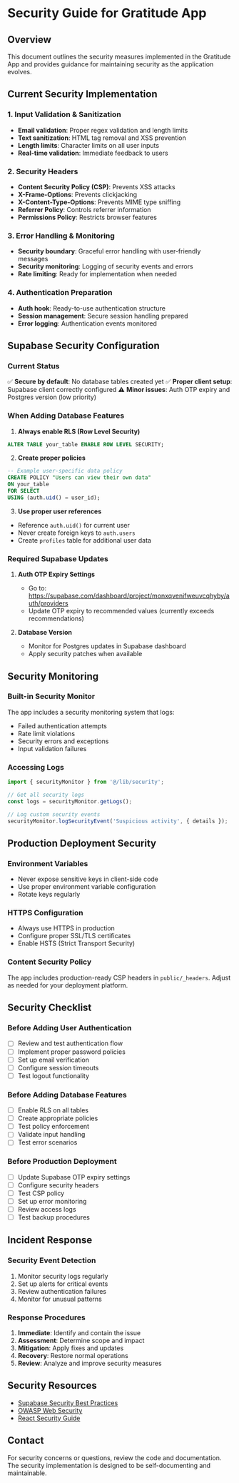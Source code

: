# Security Guide for Gratitude App

## Overview

This document outlines the security measures implemented in the Gratitude App and provides guidance for maintaining security as the application evolves.

## Current Security Implementation

### 1. Input Validation & Sanitization
- **Email validation**: Proper regex validation and length limits
- **Text sanitization**: HTML tag removal and XSS prevention
- **Length limits**: Character limits on all user inputs
- **Real-time validation**: Immediate feedback to users

### 2. Security Headers
- **Content Security Policy (CSP)**: Prevents XSS attacks
- **X-Frame-Options**: Prevents clickjacking
- **X-Content-Type-Options**: Prevents MIME type sniffing
- **Referrer Policy**: Controls referrer information
- **Permissions Policy**: Restricts browser features

### 3. Error Handling & Monitoring
- **Security boundary**: Graceful error handling with user-friendly messages
- **Security monitoring**: Logging of security events and errors
- **Rate limiting**: Ready for implementation when needed

### 4. Authentication Preparation
- **Auth hook**: Ready-to-use authentication structure
- **Session management**: Secure session handling prepared
- **Error logging**: Authentication events monitored

## Supabase Security Configuration

### Current Status
✅ **Secure by default**: No database tables created yet
✅ **Proper client setup**: Supabase client correctly configured
⚠️ **Minor issues**: Auth OTP expiry and Postgres version (low priority)

### When Adding Database Features

1. **Always enable RLS (Row Level Security)**
```sql
ALTER TABLE your_table ENABLE ROW LEVEL SECURITY;
```

2. **Create proper policies**
```sql
-- Example user-specific data policy
CREATE POLICY "Users can view their own data" 
ON your_table 
FOR SELECT 
USING (auth.uid() = user_id);
```

3. **Use proper user references**
- Reference `auth.uid()` for current user
- Never create foreign keys to `auth.users`
- Create `profiles` table for additional user data

### Required Supabase Updates

1. **Auth OTP Expiry Settings**
   - Go to: https://supabase.com/dashboard/project/monxqvenifweuvcqhyby/auth/providers
   - Update OTP expiry to recommended values (currently exceeds recommendations)

2. **Database Version**
   - Monitor for Postgres updates in Supabase dashboard
   - Apply security patches when available

## Security Monitoring

### Built-in Security Monitor
The app includes a security monitoring system that logs:
- Failed authentication attempts
- Rate limit violations
- Security errors and exceptions
- Input validation failures

### Accessing Logs
```typescript
import { securityMonitor } from '@/lib/security';

// Get all security logs
const logs = securityMonitor.getLogs();

// Log custom security events
securityMonitor.logSecurityEvent('Suspicious activity', { details });
```

## Production Deployment Security

### Environment Variables
- Never expose sensitive keys in client-side code
- Use proper environment variable configuration
- Rotate keys regularly

### HTTPS Configuration
- Always use HTTPS in production
- Configure proper SSL/TLS certificates
- Enable HSTS (Strict Transport Security)

### Content Security Policy
The app includes production-ready CSP headers in `public/_headers`. Adjust as needed for your deployment platform.

## Security Checklist

### Before Adding User Authentication
- [ ] Review and test authentication flow
- [ ] Implement proper password policies
- [ ] Set up email verification
- [ ] Configure session timeouts
- [ ] Test logout functionality

### Before Adding Database Features
- [ ] Enable RLS on all tables
- [ ] Create appropriate policies
- [ ] Test policy enforcement
- [ ] Validate input handling
- [ ] Test error scenarios

### Before Production Deployment
- [ ] Update Supabase OTP expiry settings
- [ ] Configure security headers
- [ ] Test CSP policy
- [ ] Set up error monitoring
- [ ] Review access logs
- [ ] Test backup procedures

## Incident Response

### Security Event Detection
1. Monitor security logs regularly
2. Set up alerts for critical events
3. Review authentication failures
4. Monitor for unusual patterns

### Response Procedures
1. **Immediate**: Identify and contain the issue
2. **Assessment**: Determine scope and impact
3. **Mitigation**: Apply fixes and updates
4. **Recovery**: Restore normal operations
5. **Review**: Analyze and improve security measures

## Security Resources

- [Supabase Security Best Practices](https://supabase.com/docs/guides/platform/security)
- [OWASP Web Security](https://owasp.org/www-project-web-security-testing-guide/)
- [React Security Guide](https://reactjs.org/docs/dom-elements.html#dangerouslysetinnerhtml)

## Contact

For security concerns or questions, review the code and documentation. The security implementation is designed to be self-documenting and maintainable.
